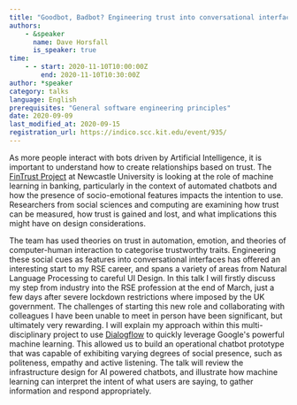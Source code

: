 ```yaml
---
title: "Goodbot, Badbot? Engineering trust into conversational interfaces"
authors:
    - &speaker
      name: Dave Horsfall
      is_speaker: true
time: 
    - - start: 2020-11-10T10:00:00Z
        end: 2020-11-10T10:30:00Z
author: *speaker
category: talks
language: English
prerequisites: "General software engineering principles"
date: 2020-09-09
last_modified_at: 2020-09-15
registration_url: https://indico.scc.kit.edu/event/935/
---
```

As more people interact with bots driven by Artificial Intelligence, it is important to understand how to create relationships based on trust. The [FinTrust Project][1] at Newcastle University is looking at the role of machine learning in banking, particularly in the context of automated chatbots and how the presence of socio-emotional features impacts the intention to use. Researchers from social sciences and computing are examining how trust can be measured, how trust is gained and lost, and what implications this might have on design considerations.

The team has used theories on trust in automation, emotion, and theories of computer-human interaction to categorise trustworthy traits. Engineering these social cues as features into conversational interfaces has offered an interesting start to my RSE career, and spans a variety of areas from Natural Language Processing to careful UI Design. In this talk I will firstly discuss my step from industry into the RSE profession at the end of March, just a few days after severe lockdown restrictions where imposed by the UK government. The challenges of starting this new role and collaborating with colleagues I have been unable to meet in person have been significant, but ultimately very rewarding. I will explain my approach within this multi-disciplinary project to use [Dialogflow][2] to quickly leverage Google's powerful machine learning. This allowed us to build an operational chatbot prototype that was capable of exhibiting varying degrees of social presence, such as politeness, empathy and active listening. The talk will review the infrastructure design for AI powered chatbots, and illustrate how machine learning can interpret the intent of what users are saying, to gather information and respond appropriately.

  [1]: https://www.ncl.ac.uk/press/articles/archive/2018/11/fintrust/
  [2]: https://cloud.google.com/dialogflow
